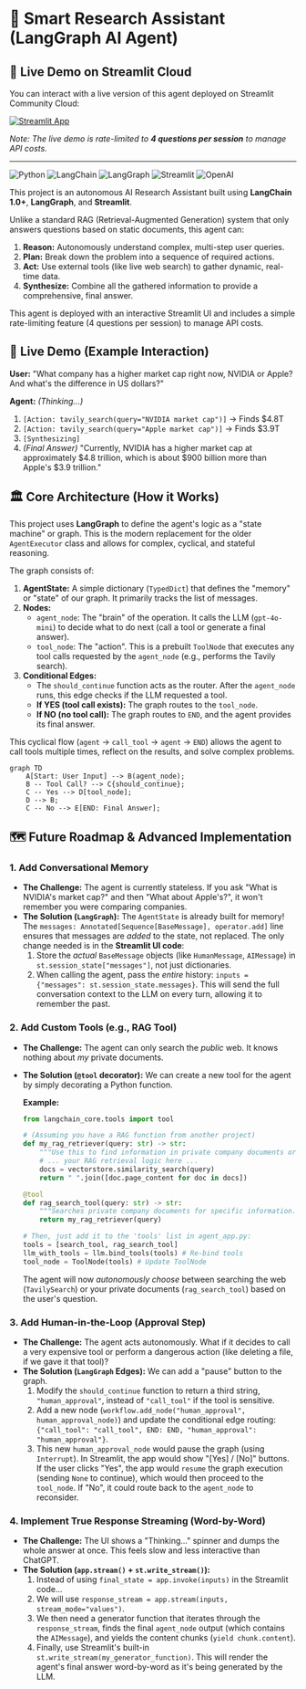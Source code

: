 # 🧠 Smart Research Assistant (LangGraph AI Agent)
## 🎈 Live Demo on Streamlit Cloud

You can interact with a live version of this agent deployed on Streamlit Community Cloud:

[![Streamlit App](https://static.streamlit.io/badges/streamlit_badge_black_white.svg)](https://ai-research-agent-lrtyftta8ifzrmkcesnxom.streamlit.app/)



*Note: The live demo is rate-limited to **4 questions per session** to manage API costs.*

---
![Python](https://img.shields.io/badge/Python-3.11%2B-blue.svg)
![LangChain](https://img.shields.io/badge/LangChain-1.0%2B-green.svg)
![LangGraph](https://img.shields.io/badge/LangGraph-1.0-orange.svg)
![Streamlit](https://img.shields.io/badge/Streamlit-brightgreen.svg)
![OpenAI](https://img.shields.io/badge/OpenAI-GPT--4o--mini-black.svg)

This project is an autonomous AI Research Assistant built using **LangChain 1.0+**, **LangGraph**, and **Streamlit**.

Unlike a standard RAG (Retrieval-Augmented Generation) system that only answers questions based on static documents, this agent can:
1.  **Reason:** Autonomously understand complex, multi-step user queries.
2.  **Plan:** Break down the problem into a sequence of required actions.
3.  **Act:** Use external tools (like live web search) to gather dynamic, real-time data.
4.  **Synthesize:** Combine all the gathered information to provide a comprehensive, final answer.

This agent is deployed with an interactive Streamlit UI and includes a simple rate-limiting feature (4 questions per session) to manage API costs.

## 🎥 Live Demo (Example Interaction)



**User:** "What company has a higher market cap right now, NVIDIA or Apple? And what's the difference in US dollars?"

**Agent:** *(Thinking...)*
1.  `[Action: tavily_search(query="NVIDIA market cap")]` -> Finds $4.8T
2.  `[Action: tavily_search(query="Apple market cap")]` -> Finds $3.9T
3.  `[Synthesizing]`
4.  *(Final Answer)* "Currently, NVIDIA has a higher market cap at approximately $4.8 trillion, which is about $900 billion more than Apple's $3.9 trillion."

## 🏛️ Core Architecture (How it Works)

This project uses **LangGraph** to define the agent's logic as a "state machine" or graph. This is the modern replacement for the older `AgentExecutor` class and allows for complex, cyclical, and stateful reasoning.

The graph consists of:
1.  **AgentState:** A simple dictionary (`TypedDict`) that defines the "memory" or "state" of our graph. It primarily tracks the list of messages.
2.  **Nodes:**
    * `agent_node`: The "brain" of the operation. It calls the LLM (`gpt-4o-mini`) to decide what to do next (call a tool or generate a final answer).
    * `tool_node`: The "action". This is a prebuilt `ToolNode` that executes any tool calls requested by the `agent_node` (e.g., performs the Tavily search).
3.  **Conditional Edges:**
    * The `should_continue` function acts as the router. After the `agent_node` runs, this edge checks if the LLM requested a tool.
    * **If YES (tool call exists):** The graph routes to the `tool_node`.
    * **If NO (no tool call):** The graph routes to `END`, and the agent provides its final answer.

This cyclical flow (`agent` -> `call_tool` -> `agent` -> `END`) allows the agent to call tools multiple times, reflect on the results, and solve complex problems.

```mermaid
graph TD
    A[Start: User Input] --> B(agent_node);
    B -- Tool Call? --> C{should_continue};
    C -- Yes --> D[tool_node];
    D --> B;
    C -- No --> E[END: Final Answer];
```
## 🗺️ Future Roadmap & Advanced Implementation


### 1. Add Conversational Memory

* **The Challenge:** The agent is currently stateless. If you ask "What is NVIDIA's market cap?" and then "What about Apple's?", it won't remember you were comparing companies.
* **The Solution (`LangGraph`):** The `AgentState` is already built for memory! The `messages: Annotated[Sequence[BaseMessage], operator.add]` line ensures that messages are *added* to the state, not replaced. The only change needed is in the **Streamlit UI code**:
    1.  Store the *actual* `BaseMessage` objects (like `HumanMessage`, `AIMessage`) in `st.session_state["messages"]`, not just dictionaries.
    2.  When calling the agent, pass the *entire* history: `inputs = {"messages": st.session_state.messages}`.
    This will send the full conversation context to the LLM on every turn, allowing it to remember the past.

### 2. Add Custom Tools (e.g., RAG Tool)

* **The Challenge:** The agent can only search the *public* web. It knows nothing about *my* private documents.
* **The Solution (`@tool` decorator):** We can create a new tool for the agent by simply decorating a Python function.

    **Example:**
    ```python
    from langchain_core.tools import tool

    # (Assuming you have a RAG function from another project)
    def my_rag_retriever(query: str) -> str:
        """Use this to find information in private company documents or PDFs."""
        # ... your RAG retrieval logic here ...
        docs = vectorstore.similarity_search(query)
        return " ".join([doc.page_content for doc in docs])

    @tool
    def rag_search_tool(query: str) -> str:
        """Searches private company documents for specific information."""
        return my_rag_retriever(query)

    # Then, just add it to the 'tools' list in agent_app.py:
    tools = [search_tool, rag_search_tool]
    llm_with_tools = llm.bind_tools(tools) # Re-bind tools
    tool_node = ToolNode(tools) # Update ToolNode
    ```
    The agent will now *autonomously choose* between searching the web (`TavilySearch`) or your private documents (`rag_search_tool`) based on the user's question.

### 3. Add Human-in-the-Loop (Approval Step)

* **The Challenge:** The agent acts autonomously. What if it decides to call a very expensive tool or perform a dangerous action (like deleting a file, if we gave it that tool)?
* **The Solution (`LangGraph` Edges):** We can add a "pause" button to the graph.
    1.  Modify the `should_continue` function to return a third string, `"human_approval"`, instead of `"call_tool"` if the tool is sensitive.
    2.  Add a new node (`workflow.add_node("human_approval", human_approval_node)`) and update the conditional edge routing: `{"call_tool": "call_tool", END: END, "human_approval": "human_approval"}`.
    3.  This new `human_approval_node` would pause the graph (using `Interrupt`). In Streamlit, the app would show "[Yes] / [No]" buttons. If the user clicks "Yes", the app would `resume` the graph execution (sending `None` to continue), which would then proceed to the `tool_node`. If "No", it could route back to the `agent_node` to reconsider.

### 4. Implement True Response Streaming (Word-by-Word)

* **The Challenge:** The UI shows a "Thinking..." spinner and dumps the whole answer at once. This feels slow and less interactive than ChatGPT.
* **The Solution (`app.stream()` + `st.write_stream()`):**
    1.  Instead of using `final_state = app.invoke(inputs)` in the Streamlit code...
    2.  We will use `response_stream = app.stream(inputs, stream_mode="values")`.
    3.  We then need a generator function that iterates through the `response_stream`, finds the final `agent_node` output (which contains the `AIMessage`), and yields the content chunks (`yield chunk.content`).
    4.  Finally, use Streamlit's built-in `st.write_stream(my_generator_function)`. This will render the agent's final answer word-by-word as it's being generated by the LLM.